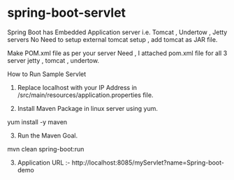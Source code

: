 # spring-boot-servlet

Spring Boot has Embedded Application server i.e. Tomcat , Undertow , Jetty servers
No Need to setup external tomcat setup , add tomcat as JAR file.

Make POM.xml file as per your server Need , I attached pom.xml file for all 3 server jetty , tomcat , undertow.

How to Run Sample Servlet


1. Replace localhost with your IP Address in /src/main/resources/application.properties file.

2. Install Maven Package in linux server using yum.

  yum install -y maven

3. Run the Maven Goal.

  mvn clean spring-boot:run

3. Application URL :- http://localhost:8085/myServlet?name=Spring-boot-demo
